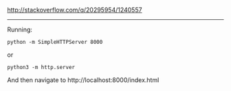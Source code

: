 http://stackoverflow.com/q/20295954/1240557

-----

Running:

`python -m SimpleHTTPServer 8000`

or

`python3 -m http.server`

And then navigate to http://localhost:8000/index.html
